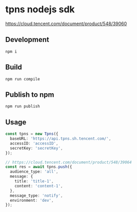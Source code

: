 # tpns nodejs sdk

https://cloud.tencent.com/document/product/548/39060

## Development

```
npm i
```

## Build

```shell
npm run compile
```

## Publish to npm

```shell
npm run publish
```

## Usage

```typescript
const tpns = new Tpns({
  baseURL: 'https://api.tpns.sh.tencent.com/',
  accessID: 'accessID',
  secretKey: 'secretKey',
});

// https://cloud.tencent.com/document/product/548/39064
const res = await tpns.push({
  audience_type: 'all',
  message: {
    title: 'title-1',
    content: 'content-1',
  },
  message_type: 'notify',
  environment: 'dev',
});
```
